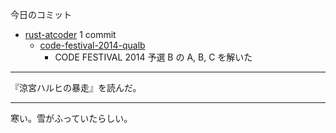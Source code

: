 今日のコミット

- [rust-atcoder](https://github.com/bouzuya/rust-atcoder) 1 commit
  - [code-festival-2014-qualb](https://github.com/bouzuya/rust-atcoder/commit/6b5caeaa2ed409f13fa8756d99434ca7146cc81b)
    - CODE FESTIVAL 2014 予選 B の A, B, C を解いた

---

『涼宮ハルヒの暴走』を読んだ。

---

寒い。雪がふっていたらしい。
